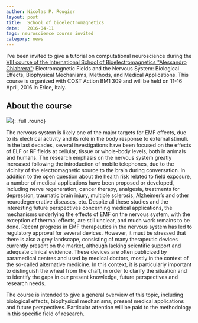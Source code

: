 ```yaml
---
author: Nicolas P. Rougier
layout: post
title:  School of bioelectromagnetics
date:   2016-04-11
tags: neuroscience course invited
category: news
---
```


I've been invited to give a tutorial on computational neuroscience during the
[VIII course of the International School of Bioelectromagnetics "Alessandro Chiabrera"][course]: Electromagnetic Fields and the Nervous System: Biological Effects, Biophysical Mechanisms, Methods, and Medical Applications. This
course is organized with COST Action BM1 309 and will be held on 11-16 April,
2016 in Erice, Italy.

[course]: http://www.ebea.org/tag/erice-school/

## About the course

![]({{site.baseurl}}/images/erice.jpg){: .full .round}

The nervous system is likely one of the major targets for EMF effects, due to
its electrical activity and its role in the body response to external
stimuli. In the last decades, several investigations have been focused on the
effects of ELF or RF fields at cellular, tissue or whole-body levels, both in
animals and humans. The research emphasis on the nervous system greatly
increased following the introduction of mobile telephones, due to the vicinity
of the electromagnetic source to the brain during conversation. In addition to
the open question about the health risk related to field exposure, a number of
medical applications have been proposed or developed, including nerve
regeneration, cancer therapy, analgesia, treatments for depression, traumatic
brain injury, multiple sclerosis, Alzheimer’s and other neurodegenerative
diseases, etc. Despite all these studies and the interesting future
perspectives concerning medical applications, the mechanisms underlying the
effects of EMF on the nervous system, with the exception of thermal effects,
are still unclear, and much work remains to be done. Recent progress in EMF
therapeutics in the nervous system has led to regulatory approval for several
devices. However, it must be stressed that there is also a grey landscape,
consisting of many therapeutic devices currently present on the market,
although lacking scientific support and adequate clinical evidence. These
devices are often publicized by paramedical centres and used by medical
doctors, mostly in the context of the so-called alternative medicine. In this
context, it is particularly important to distinguish the wheat from the chaff,
in order to clarify the situation and to identify the gaps in our present
knowledge, future perspectives and research needs.

The course is intended to give a general overview of this topic, including
biological effects, biophysical mechanisms, present medical applications and
future perspectives. Particular attention will be paid to the methodology in
this specific field of research.

